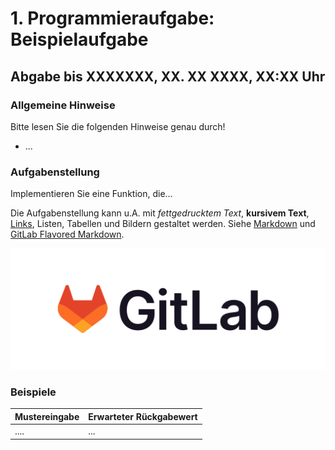 # 1. Programmieraufgabe: Beispielaufgabe

## Abgabe bis XXXXXXX, XX. XX XXXX, XX:XX Uhr

### Allgemeine Hinweise

Bitte lesen Sie die folgenden Hinweise genau durch!

* ...

### Aufgabenstellung

Implementieren Sie eine Funktion, die...

Die Aufgabenstellung kann u.A. mit *fettgedrucktem Text*, **kursivem Text**, [Links](https://wikipedia.org), Listen, Tabellen und Bildern gestaltet werden. Siehe [Markdown](https://daringfireball.net/projects/markdown/basics) und [GitLab Flavored Markdown](https://docs.gitlab.com/ee/user/markdown.html).

 ![nur ein Beispiel](img/gitlab.png "Beispielbild") 

### Beispiele

| Mustereingabe | Erwarteter Rückgabewert |
| --- | --- |
| .... | ... |

